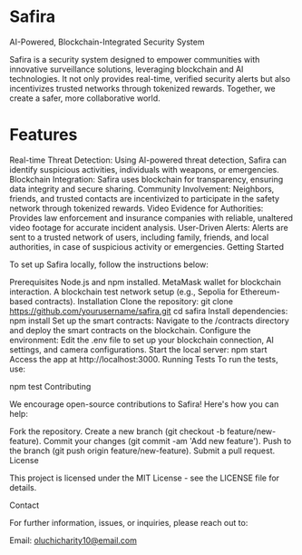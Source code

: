 # Safira
AI-Powered, Blockchain-Integrated Security System

Safira is a security system designed to empower communities with innovative surveillance solutions, leveraging blockchain and AI technologies. It not only provides real-time, verified security alerts but also incentivizes trusted networks through tokenized rewards. Together, we create a safer, more collaborative world.

# Features

Real-time Threat Detection: Using AI-powered threat detection, Safira can identify suspicious activities, individuals with weapons, or emergencies.
Blockchain Integration: Safira uses blockchain for transparency, ensuring data integrity and secure sharing.
Community Involvement: Neighbors, friends, and trusted contacts are incentivized to participate in the safety network through tokenized rewards.
Video Evidence for Authorities: Provides law enforcement and insurance companies with reliable, unaltered video footage for accurate incident analysis.
User-Driven Alerts: Alerts are sent to a trusted network of users, including family, friends, and local authorities, in case of suspicious activity or emergencies.
Getting Started

To set up Safira locally, follow the instructions below:

Prerequisites
Node.js and npm installed.
MetaMask wallet for blockchain interaction.
A blockchain test network setup (e.g., Sepolia for Ethereum-based contracts).
Installation
Clone the repository:
git clone https://github.com/yourusername/safira.git
cd safira
Install dependencies:
npm install
Set up the smart contracts:
Navigate to the /contracts directory and deploy the smart contracts on the blockchain.
Configure the environment:
Edit the .env file to set up your blockchain connection, AI settings, and camera configurations.
Start the local server:
npm start
Access the app at http://localhost:3000.
Running Tests
To run the tests, use:

npm test
Contributing

We encourage open-source contributions to Safira! Here's how you can help:

Fork the repository.
Create a new branch (git checkout -b feature/new-feature).
Commit your changes (git commit -am 'Add new feature').
Push to the branch (git push origin feature/new-feature).
Submit a pull request.
License

This project is licensed under the MIT License - see the LICENSE file for details.

Contact

For further information, issues, or inquiries, please reach out to:

Email: oluchicharity10@email.com
